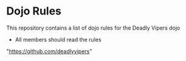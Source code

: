Dojo Rules
==========

This repository contains a list of dojo rules for the Deadly Vipers dojo

* All members should read the rules

"https://github.com/deadlyvipers"
